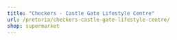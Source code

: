```yaml
---
title: "Checkers - Castle Gate Lifestyle Centre"
url: /pretoria/checkers-castle-gate-lifestyle-centre/
shop: supermarket
---
```

